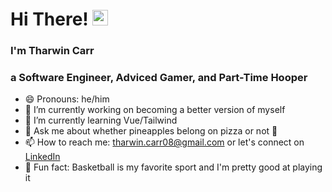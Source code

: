 <h1> Hi There! <img src='https://raw.githubusercontent.com/MartinHeinz/MartinHeinz/master/wave.gif' style='height:25px;' /></h1>

<h3>I'm Tharwin Carr</h3>
<h3>a Software Engineer, Adviced Gamer, and Part-Time Hooper</h3>

- 😄 Pronouns: he/him
- 🔭 I’m currently working on becoming a better version of myself
- 🌱 I’m currently learning Vue/Tailwind
- 💬 Ask me about whether pineapples belong on pizza or not 👀
- 📫 How to reach me: <a href='mailto: tharwin.carr08@gmail.com'>tharwin.carr08@gmail.com<a/> or let's connect on <a href='https://www.linkedin.com/in/tharwin-carr/'>LinkedIn</a>
- 🏀 Fun fact: Basketball is my favorite sport and I'm pretty good at playing it
